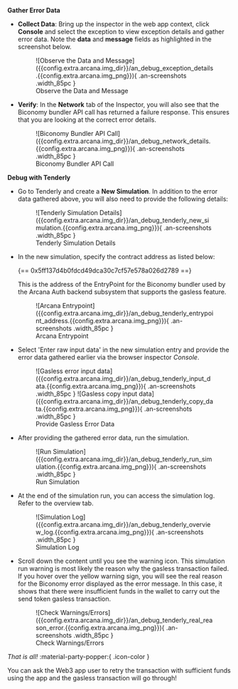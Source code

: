 
**Gather Error Data**

* **Collect Data**: Bring up the inspector in the web app context, click **Console** and select the exception to view exception details and gather error data. Note the **data** and **message** fields as highlighted in the screenshot below.
    <figure markdown="span">
      ![Observe the Data and Message]({{config.extra.arcana.img_dir}}/an_debug_exception_details.{{config.extra.arcana.img_png}}){ .an-screenshots .width_85pc }
      <figcaption>Observe the Data and Message</figcaption>
    </figure>

* **Verify**: In the **Network** tab of the Inspector, you will also see that the Biconomy bundler API call has returned a failure response. This ensures that you are looking at the correct error details.

    <figure markdown="span">
      ![Biconomy Bundler API Call]({{config.extra.arcana.img_dir}}/an_debug_network_details.{{config.extra.arcana.img_png}}){ .an-screenshots .width_85pc }
      <figcaption>Biconomy Bundler API Call</figcaption>
    </figure>

**Debug with Tenderly**

* Go to Tenderly and create a **New Simulation**. In addition to the error data gathered above, you will also need to provide the following details:

    <figure markdown="span">
      ![Tenderly Simulation Details]({{config.extra.arcana.img_dir}}/an_debug_tenderly_new_simulation.{{config.extra.arcana.img_png}}){ .an-screenshots .width_85pc }
      <figcaption>Tenderly Simulation Details</figcaption>
    </figure>

* In the new simulation, specify the contract address as listed below:

    {==
      0x5ff137d4b0fdcd49dca30c7cf57e578a026d2789
    ==}
  
    This is the address of the EntryPoint for the Biconomy bundler used by the Arcana Auth backend subsystem that supports the gasless feature.

    <figure markdown="span">
      ![Arcana Entrypoint]({{config.extra.arcana.img_dir}}/an_debug_tenderly_entrypoint_address.{{config.extra.arcana.img_png}}){ .an-screenshots .width_85pc }
      <figcaption>Arcana Entrypoint</figcaption>
    </figure>

* Select 'Enter raw input data' in the new simulation entry and provide the error data gathered earlier via the browser inspector *Console*.

    <figure markdown="span">
      ![Gasless error input data]({{config.extra.arcana.img_dir}}/an_debug_tenderly_input_data.{{config.extra.arcana.img_png}}){ .an-screenshots .width_85pc }
      ![Gasless copy input data]({{config.extra.arcana.img_dir}}/an_debug_tenderly_copy_data.{{config.extra.arcana.img_png}}){ .an-screenshots .width_85pc }
      <figcaption>Provide Gasless Error Data</figcaption>
    </figure>

* After providing the gathered error data, run the simulation.

    <figure markdown="span">
      ![Run Simulation]({{config.extra.arcana.img_dir}}/an_debug_tenderly_run_simulation.{{config.extra.arcana.img_png}}){ .an-screenshots .width_85pc }
      <figcaption>Run Simulation</figcaption>
    </figure>

* At the end of the simulation run, you can access the simulation log. Refer to the overview tab. 

    <figure markdown="span">
      ![Simulation Log]({{config.extra.arcana.img_dir}}/an_debug_tenderly_overview_log.{{config.extra.arcana.img_png}}){ .an-screenshots .width_85pc }
      <figcaption>Simulation Log</figcaption>
    </figure>

* Scroll down the content until you see the warning icon. This simulation run warning is most likely the reason why the gasless transaction failed. If you hover over the yellow warning sign, you will see the real reason for the Biconomy error displayed as the error message.  In this case, it shows that there were insufficient funds in the wallet to carry out the send token gasless transaction.

    <figure markdown="span">
      ![Check Warnings/Errors]({{config.extra.arcana.img_dir}}/an_debug_tenderly_real_reason_error.{{config.extra.arcana.img_png}}){ .an-screenshots .width_85pc }
      <figcaption>Check Warnings/Errors</figcaption>
    </figure>

*That is all!* :material-party-popper:{ .icon-color }

You can ask the Web3 app user to retry the transaction with sufficient funds using the app and the gasless transaction will go through!